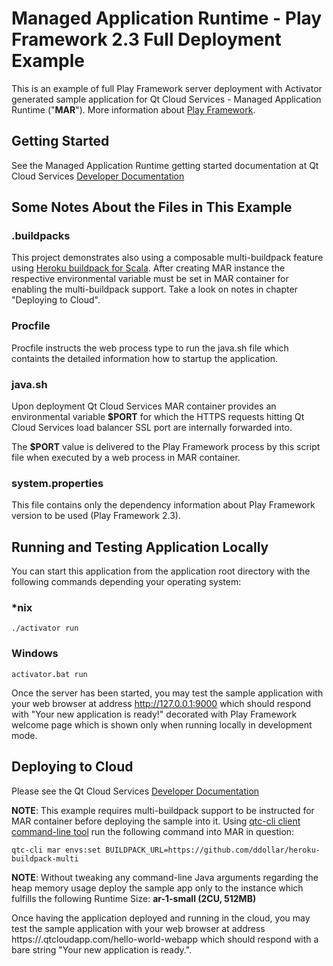 # Managed Application Runtime - Play Framework 2.3 Full Deployment Example

This is an example of full Play Framework server deployment with Activator generated sample application for Qt Cloud Services - Managed Application Runtime ("**MAR**"). More information about [Play Framework](https://www.playframework.com/).

## Getting Started

See the Managed Application Runtime getting started documentation at Qt Cloud Services [Developer Documentation ](https://developer.qtcloudservices.com/mar/getting-started)

## Some Notes About the Files in This Example

### .buildpacks

This project demonstrates also using a composable multi-buildpack feature using [Heroku buildpack for Scala](https://github.com/heroku/heroku-buildpack-scala). After creating MAR instance the respective environmental variable must be set in MAR container for enabling the multi-buildpack support. Take a look on notes in chapter "Deploying to Cloud".

### Procfile

Procfile instructs the web process type to run the java.sh file which containts the detailed information how to startup the application.

### java.sh

Upon deployment Qt Cloud Services MAR container provides an environmental variable **$PORT** for which the HTTPS requests hitting Qt Cloud Services load balancer SSL port are internally forwarded into. 

The **$PORT** value is delivered to the Play Framework process by this script file when executed by a web process in MAR container.

### system.properties

This file contains only the dependency information about Play Framework version to be used (Play Framework 2.3).

## Running and Testing Application Locally

You can start this application from the application root directory with the following commands depending your operating system:

### *nix
```
./activator run
```

### Windows
```
activator.bat run
```

Once the server has been started, you may test the sample application with your web browser at address http://127.0.0.1:9000 which should respond with "Your new application is ready!" decorated with Play Framework welcome page which is shown only when running locally in development mode.

## Deploying to Cloud

Please see the Qt Cloud Services [Developer Documentation ](https://developer.qtcloudservices.com/mar/getting-started)

**NOTE**: This example requires multi-buildpack support to be instructed for MAR container before deploying the sample into it. Using [qtc-cli client command-line tool](https://developer.qtcloudservices.com/qtc/cli) run the following command into MAR in question:
 ```
 qtc-cli mar envs:set BUILDPACK_URL=https://github.com/ddollar/heroku-buildpack-multi
 ```

**NOTE**: Without tweaking any command-line Java arguments regarding the heap memory usage deploy the sample app only to the instance which fulfills the following Runtime Size: **ar-1-small (2CU, 512MB)** 

Once having the application deployed and running in the cloud, you may test the sample application with your web browser at address https://<your-app-ID>.qtcloudapp.com/hello-world-webapp which should respond with a bare string "Your new application is ready.".